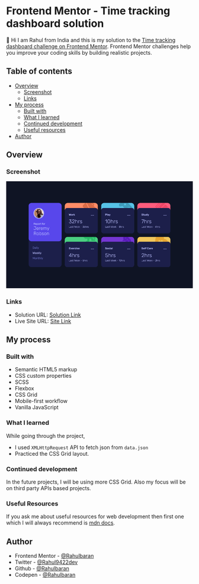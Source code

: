 # Frontend Mentor - Time tracking dashboard solution
👋 Hi I am Rahul from India and this is my solution to the [Time tracking dashboard challenge on Frontend Mentor](https://www.frontendmentor.io/challenges/time-tracking-dashboard-UIQ7167Jw). Frontend Mentor challenges help you improve your coding skills by building realistic projects. 

## Table of contents

- [Overview](#overview)
  - [Screenshot](#screenshot)
  - [Links](#links)
- [My process](#my-process)
  - [Built with](#built-with)
  - [What I learned](#what-i-learned)
  - [Continued development](#continued-development)
  - [Useful resources](#useful-resources)
- [Author](#author)


## Overview

### Screenshot

![](./dist/design/desktop.png)


### Links

- Solution URL: [Solution Link](https://github.com/Rahulbaran/time-dashboard.git)
- Live Site URL: [Site Link](https://mytimetracker.netlify.app/)

## My process

### Built with

- Semantic HTML5 markup
- CSS custom properties
- SCSS
- Flexbox
- CSS Grid
- Mobile-first workflow
- Vanilla JavaScript


### What I learned

While going through the project,
  * I used `XMLHttpRequest` API to fetch json from `data.json`
  * Practiced the CSS Grid layout.

### Continued development

In the future projects, I will be using more CSS Grid. Also my focus will be on third party APIs based projects.

### Useful Resources

If you ask me about useful resources for web development then first one which I will always recommend is [mdn docs](https://developer.mozilla.org/).

## Author

- Frontend Mentor - [@Rahulbaran](https://www.frontendmentor.io/profile/Rahulbaran)
- Twitter - [@Rahul9422dev](https://twitter.com/Rahul9422dev)
- Github - [@Rahulbaran](https://github.com/Rahulbaran/)
- Codepen - [@Rahulbaran](https://codepen.io/rahulbaran)

